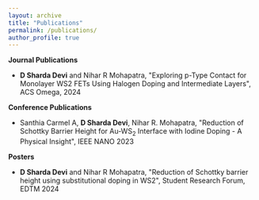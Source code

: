 ```yaml
---
layout: archive
title: "Publications"
permalink: /publications/
author_profile: true
---
```

**Journal Publications**
* **D Sharda Devi** and Nihar R Mohapatra, "Exploring p-Type Contact for Monolayer WS2 FETs Using Halogen Doping and Intermediate Layers", ACS Omega, 2024

**Conference Publications**
* Santhia Carmel A, **D Sharda Devi**, Nihar R. Mohapatra, "Reduction of Schottky Barrier Height for Au-WS$_2$ Interface with Iodine Doping - A Physical Insight",  IEEE NANO 2023 

 
**Posters**
* **D Sharda Devi** and Nihar R Mohapatra, "Reduction of Schottky barrier height using substitutional doping in WS2", Student Research Forum, EDTM 2024
